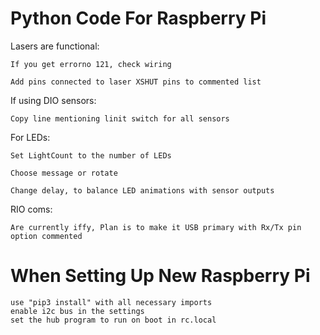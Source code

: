# Python Code For Raspberry Pi
Lasers are functional:

    If you get errorno 121, check wiring
    
    Add pins connected to laser XSHUT pins to commented list
    
If using DIO sensors: 

    Copy line mentioning linit switch for all sensors

For LEDs:

    Set LightCount to the number of LEDs
    
    Choose message or rotate
    
    Change delay, to balance LED animations with sensor outputs
  
RIO coms:

    Are currently iffy, Plan is to make it USB primary with Rx/Tx pin option commented

# When Setting Up New Raspberry Pi
    use "pip3 install" with all necessary imports
    enable i2c bus in the settings
    set the hub program to run on boot in rc.local
